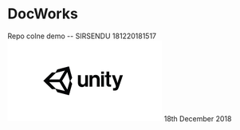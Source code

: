 # DocWorks
Repo colne demo -- SIRSENDU 181220181517
![UNITY LOGO](DevImages/unity.png)
18th December 2018

